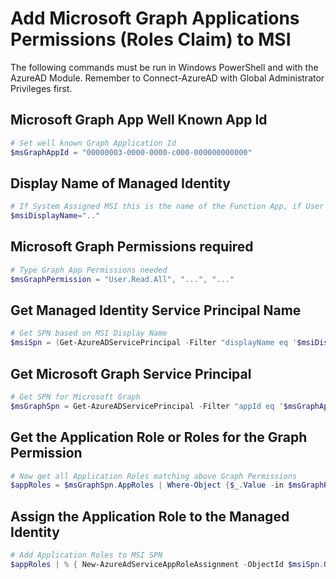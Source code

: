 # Add Microsoft Graph Applications Permissions (Roles Claim) to MSI

The following commands must be run in Windows PowerShell and with the AzureAD Module. Remember to Connect-AzureAD with Global Administrator Privileges first.

## Microsoft Graph App Well Known App Id

```powershell
# Set well known Graph Application Id
$msGraphAppId = "00000003-0000-0000-c000-000000000000"
```

## Display Name of Managed Identity

```powershell
# If System Assigned MSI this is the name of the Function App, if User Assigned MSI use DisplayName
$msiDisplayName=".."
```

## Microsoft Graph Permissions required

```powershell
# Type Graph App Permissions needed
$msGraphPermission = "User.Read.All", "...", "..."
```

## Get Managed Identity Service Principal Name

```powershell
# Get SPN based on MSI Display Name
$msiSpn = (Get-AzureADServicePrincipal -Filter "displayName eq '$msiDisplayName'")
```

## Get Microsoft Graph Service Principal

```powershell
# Get SPN for Microsoft Graph
$msGraphSpn = Get-AzureADServicePrincipal -Filter "appId eq '$msGraphAppId'"
```

## Get the Application Role or Roles for the Graph Permission

```powershell
# Now get all Application Roles matching above Graph Permissions
$appRoles = $msGraphSpn.AppRoles | Where-Object {$_.Value -in $msGraphPermission -and $_.AllowedMemberTypes -contains "Application"}
```

## Assign the Application Role to the Managed Identity

```powershell
# Add Application Roles to MSI SPN
$appRoles | % { New-AzureAdServiceAppRoleAssignment -ObjectId $msiSpn.ObjectId -PrincipalId $msiSpn.ObjectId -ResourceId $msGraphSpn.ObjectId  -Id $_.Id }
```
